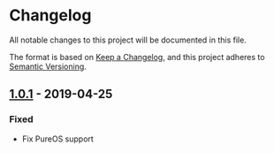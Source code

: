 # Changelog

All notable changes to this project will be documented in this file.

The format is based on [Keep a Changelog](https://keepachangelog.com/en/1.0.0/),
and this project adheres to [Semantic Versioning](https://semver.org/spec/v2.0.0.html).

## [1.0.1] - 2019-04-25

### Fixed
- Fix PureOS support

[1.0.1]: https://github.com/opus-codium/puppet-firefox/compare/1.0.0...1.0.1
